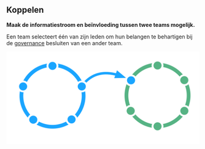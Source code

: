 ## Koppelen

**Maak de informatiestroom en beïnvloeding tussen twee teams mogelijk.**

Een team selecteert één van zijn leden om hun belangen te behartigen bij de [governance](glossary:governance) besluiten van een ander team.

![Een cirkel gekoppeld aan een andere cirkel](img/structural-patterns/link.png)